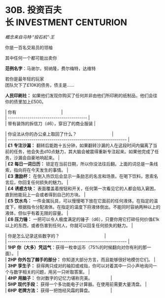 # 30B. 投资百夫长 INVESTMENT CENTURION   
  
*概念来自马特·“投石机”·王*  
  
你是一百名交易员的领袖  
  
其中任何一个都可能出卖你  
  
**范例名字**：马谢尔，努纳隆，费尔梅特，达维特  
  
若你是最年轻的玩家  
团队欠下了£10K的债务，债主是……  
  
**人民印刷社：** 如果他们发现你购买了任何并非由他们所印刷的纸制品，他们会往你的债里加上£500。  
  
  
| 你有                                     |  
| ---------------------------------------- |  
| 带有装饰的拆信刀（d6），穿旧了的商业服装 |  
  
| 你设法从你的办公桌上取回了什么？                             |  
| ------------------------------------------------------------ |  
| **£1** **专注沙漏：** 翻转后能跑十五分钟，如果翻转沙漏的人在这段时间内偏离了当前的任务，他会失去d10点魅力，其大脑会被震得重新专注起来。如果他完成了任务，沙漏会自豪地响起来。 |  
| **£2** **每日一词日历：** 锁定在当前日期，所以你没法往后翻。上面的词总是一条线索，指向将在今天发生的事情。 |  
| **£3** **激励杯：** 在倒入热饮后会显示一条励志的名言和场景。在喝下饮料，思索名言后，你回复任何损失的魅力。 |  
| **£4** **诱惑方块：** 表面覆盖着按钮和开关，任何第一次看见它的人都会陷入窘困，直到他能玩上一会或者得到自己的方块。 |  
| **£5** **饮水鸟：** 一件金属玩具，可以慢慢喝下放在它面前的任何液体。在指定的温度下，根据指令分配液体。在指定的温度下将液体倒出。不能同时容纳两种以上的液体，但似乎有着无限的容量。 |  
| **£6** **压力锤：** 一把可以令人极度满足的锤子（d6），只要你用它打碎任何价值£1k以上的东西，或者伤害到任何人，你就可以回复任何损失的魅力。 |  
  
| 你是怎么记录这些数字的？                                     |  
| ------------------------------------------------------------ |  
| **1HP** **你（大多）凭运气**：获得一枚幸运币（75%的时候翻向对你有利的那一面）。 |  
| **2HP** **你外包了棘手的部分：** 你知道大部分方言，而且能够很好地模仿它们。 |  
| **3HP** **孪生子：** 获得两只成对的袖扣或戒指，你可以对着其中一只小声地询问一个与数字相关的问题，用另一只听取答案。 |  
| **4HP** **用脑子：** 你对数字的记忆力堪称完美。               |  
| **5HP** **现代手段：** 获得一个多功能电子计算器。在使用前需要大量清盘。 |  
| **6HP** **老牌方法：** 获得一把饱经风霜的算盘。               |